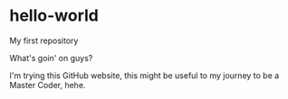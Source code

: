 # hello-world
My first repository

What's goin' on guys?

I'm trying this GitHub website, this might be useful to my journey to be a Master Coder, hehe.
